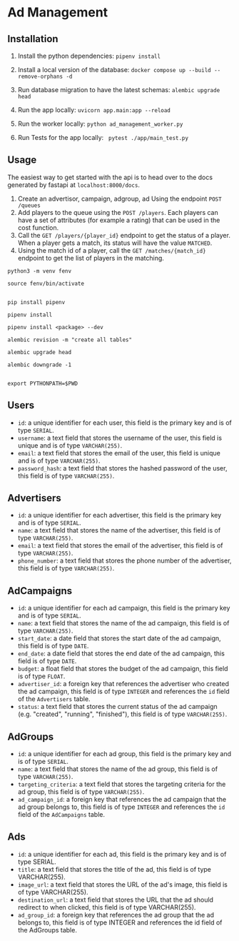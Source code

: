 

# Ad Management


## Installation

1. Install the python dependencies: `pipenv install`
2. Install a local version of the database: `docker compose up --build --remove-orphans -d`
3. Run database migration to have the latest schemas: `alembic upgrade head`
4. Run the app locally: `uvicorn app.main:app --reload`
5. Run the worker locally: `python ad_management_worker.py`

6. Run Tests for the app locally: ` pytest ./app/main_test.py`

## Usage

The easiest way to get started with the api is to head over to the docs generated by fastapi at `localhost:8000/docs`.

1. Create an
   advertisor,
   campaign,
   adgroup,
   ad
   Using the endpoint
     `POST /queues`
2. Add players to the queue using the `POST /players`. Each players can have a set of attributes (for example a rating) that can be used in the cost function.
3. Call the `GET /players/{player_id}` endpoint to get the status of a player. When a player gets a match, its status will have the value `MATCHED`.
4. Using the match id of a player, call the `GET /matches/{match_id}` endpoint to get the list of players in the matching.




```
python3 -m venv fenv

source fenv/bin/activate


pip install pipenv

pipenv install

pipenv install <package> --dev

alembic revision -m "create all tables"

alembic upgrade head

alembic downgrade -1


export PYTHONPATH=$PWD

```



## Users
+ `id`: a unique identifier for each user, this field is the primary key and is of type `SERIAL`.
+ `username`: a text field that stores the username of the user, this field is unique and is of type `VARCHAR(255)`.
+ `email`: a text field that stores the email of the user, this field is unique and is of type `VARCHAR(255)`.
+ `password_hash`: a text field that stores the hashed password of the user, this field is of type `VARCHAR(255)`.

## Advertisers
+ `id`: a unique identifier for each advertiser, this field is the primary key and is of type `SERIAL`.
+ `name`: a text field that stores the name of the advertiser, this field is of type `VARCHAR(255)`.
+ `email`: a text field that stores the email of the advertiser, this field is of type `VARCHAR(255)`.
+ `phone_number`: a text field that stores the phone number of the advertiser, this field is of type `VARCHAR(255)`.

## AdCampaigns
+ `id`: a unique identifier for each ad campaign, this field is the primary key and is of type `SERIAL`.
+ `name`: a text field that stores the name of the ad campaign, this field is of type `VARCHAR(255)`.
+ `start_date`: a date field that stores the start date of the ad campaign, this field is of type `DATE`.
+ `end_date`: a date field that stores the end date of the ad campaign, this field is of type `DATE`.
+ `budget`: a float field that stores the budget of the ad campaign, this field is of type `FLOAT`.
+ `advertiser_id`: a foreign key that references the advertiser who created the ad campaign, this field is of type `INTEGER` and references the `id` field of the `Advertisers` table.
+ `status`: a text field that stores the current status of the ad campaign (e.g. "created", "running", "finished"), this field is of type `VARCHAR(255)`.

## AdGroups
+ `id`: a unique identifier for each ad group, this field is the primary key and is of type `SERIAL`.
+ `name`: a text field that stores the name of the ad group, this field is of type `VARCHAR(255)`.
+ `targeting_criteria`: a text field that stores the targeting criteria for the ad group, this field is of type `VARCHAR(255)`.
+ `ad_campaign_id`: a foreign key that references the ad campaign that the ad group belongs to, this field is of type `INTEGER` and references the `id` field of the `AdCampaigns` table.

## Ads
+ `id`: a unique identifier for each ad, this field is the primary key and is of type SERIAL.
+ `title`: a text field that stores the title of the ad, this field is of type VARCHAR(255).
+ `image_url`: a text field that stores the URL of the ad's image, this field is of type VARCHAR(255).
+ `destination_url`: a text field that stores the URL that the ad should redirect to when clicked, this field is of type VARCHAR(255).
+ `ad_group_id`: a foreign key that references the ad group that the ad belongs to, this field is of type INTEGER and references the id field of the AdGroups table.